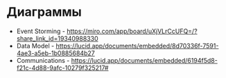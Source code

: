 # Диаграммы

* Event Storming - https://miro.com/app/board/uXjVLrCcUFQ=/?share_link_id=19340988330
* Data Model - https://lucid.app/documents/embedded/8d70336f-7591-4ae3-a5eb-1b0885684b27
* Communications - https://lucid.app/documents/embedded/6194f5d8-f21c-4d88-9afc-10279f325217#
